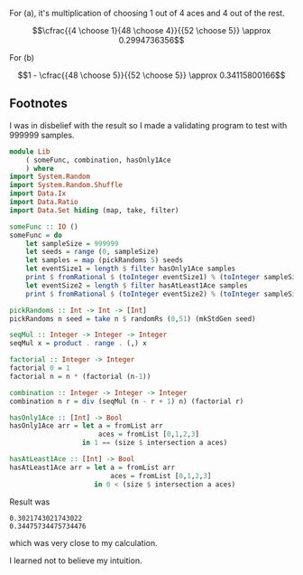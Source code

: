 For (a), it's multiplication of choosing 1 out of 4 aces and 4 out of the rest.

```math
\cfrac{{4 \choose 1}{48 \choose 4}}{{52 \choose 5}} \approx 0.2994736356
```

For (b)

```math
1 - \cfrac{{48 \choose 5}}{{52 \choose 5}} \approx 0.34115800166
```

## Footnotes

I was in disbelief with the result so I made a validating program to test with 999999 samples.

```haskell
module Lib
    ( someFunc, combination, hasOnly1Ace
    ) where
import System.Random
import System.Random.Shuffle
import Data.Ix
import Data.Ratio
import Data.Set hiding (map, take, filter)

someFunc :: IO ()
someFunc = do
    let sampleSize = 999999
    let seeds = range (0, sampleSize)
    let samples = map (pickRandoms 5) seeds
    let eventSize1 = length $ filter hasOnly1Ace samples
    print $ fromRational $ (toInteger eventSize1) % (toInteger sampleSize)
    let eventSize2 = length $ filter hasAtLeast1Ace samples
    print $ fromRational $ (toInteger eventSize2) % (toInteger sampleSize)

pickRandoms :: Int -> Int -> [Int]
pickRandoms n seed = take n $ randomRs (0,51) (mkStdGen seed)

seqMul :: Integer -> Integer -> Integer
seqMul x = product . range . (,) x

factorial :: Integer -> Integer
factorial 0 = 1
factorial n = n * (factorial (n-1))

combination :: Integer -> Integer -> Integer
combination n r = div (seqMul (n - r + 1) n) (factorial r)

hasOnly1Ace :: [Int] -> Bool
hasOnly1Ace arr = let a = fromList arr
                      aces = fromList [0,1,2,3]
                  in 1 == (size $ intersection a aces)

hasAtLeast1Ace :: [Int] -> Bool
hasAtLeast1Ace arr = let a = fromList arr
                         aces = fromList [0,1,2,3]
                     in 0 < (size $ intersection a aces)
```

Result was

```
0.3021743021743022
0.34475734475734476
```

which was very close to my calculation.

I learned not to believe my intuition.